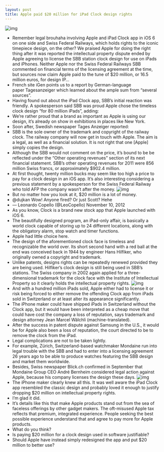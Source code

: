 ```yaml
---
layout: post
title: Apple paid $20 million for iPad Clock design rights
---
```

![img](http://media.idownloadblog.com/wp-content/uploads/2012/09/clock-copiers-e1348165431748.jpg)
* Remember legal brouhaha involving Apple and iPad Clock app in iOS 6 on one side and Swiss Federal Railways, which holds rights to the iconic timepiece design, on the other? We praised Apple for doing the right thing after it was reported the intellectual property dispute ended by Apple agreeing to license the SBB station clock design for use on iPads and iPhones. Neither Apple nor the Swiss Federal Railways SBB commented on financial terms of the licensing agreement at the time, but sources now claim Apple paid to the tune of $20 million, or 16.5 million euros, for design IP…
* French site iGen points us to a report by German-language paper Tagesanzeiger which learned about the ample sum from “several sources”.
* Having found out about the iPad Clock app, SBB’s initial reaction was friendly. A spokesperson said SBB was proud Apple chose the timeless clock design “for 80 million iPads”, adding:
* We’re rather proud that a brand as important as Apple is using our design, it’s already on show in exhibitions in places like New York.
* Soon after, Swedish newspaper Tages Anzeiger reported:
* SBB is the sole owner of the trademark and copyright of the railway clock. The railway company will now get in touch with Apple. The aim is a legal, as well as a financial solution. It is not right that one [Apple] simply copies the design.
* Although the SBB would not comment on the price, it’s bound to be be reflected under the “Other operating revenues” section of its next financial statement. SBB’s other operating revenues for 2011 were 856 million Swiss francs, or approximately $902.4 million.
* At first thought, twenty million bucks may seem like too high a price to pay for a clock design in an iOS app. It’s also interesting considering a previous statement by a spokesperson for the Swiss Federal Railway who told AFP the company wasn’t after the money.
![img](http://media.idownloadblog.com/wp-content/uploads/2012/09/iPad-clock-001.jpg)
* But no matter how you look at it, $20 million is a lot of money.
* @dujkan Wow! Anyone fired? Or just Scott? Hehe
* — Leonardo Copello (@LeoCopello) November 10, 2012
* As you know, Clock is a brand new stock app that Apple launched with iOS 6.
* The beautifully designed program, an iPad-only affair, is basically a world clock capable of storing up to 24 different locations, along with the obligatory alarm, stop watch and timer functions.
* Apple had little choice here.
* The design of the aforementioned clock face is timeless and recognizable the world over. Its short second hand with a red ball at the end was conceived back in 1944 by engineer Hans Hilfiker, who originally owned a copyright and trademark.
* Unlike patents, designs rights can be repeatedly renewed provided they are being used. Hilfiker’s clock design is still being used in SBB’s stations. The Swiss company in 2002 again applied for a three-dimensional trademark for the clock face with the Institute of Intellectual Property so it clearly holds the intellectual property rights.
![img](http://media.idownloadblog.com/wp-content/uploads/2012/06/Clock-App-iPad-iOS-6-02.jpeg)
* And with a hundred million iPads sold, Apple either had to license it or risk being forced to either remove the offending Clock app from iPads sold in Switzerland or at least alter its appearance significantly.
* The iPhone maker could have shipped iPads in Switzerland without the Clock app, but it would have been interpreted as a cheap move that could have cost the company a loss of reputation, says trademark and design attorney Jean Marcel Wälchli (machine-translated).
* After the success in patent dispute against Samsung in the U.S., it would be for Apple also been a loss of reputation, the court directed to be to remove the clock from the iPad.
* Legal complications are not to be taken lightly.
* For example, Zürich, Switzerland-based watchmaker Mondaine run into legal trouble with the SBB and had to enter into a licensing agreement 26 years ago to be able to produce watches featuring the SBB design and market them worldwide.
* Besides, Swiss newspaper Blick.ch confirmed in September that Mondaine Group CEO André Bernheim considered legal action against Apple, because his company licenses the design these days.
![img](http://media.idownloadblog.com/wp-content/uploads/2012/11/Mondaine-watch.jpg)
* The iPhone maker clearly knew all this. It was well aware the iPad Clock app resembled the classic design and probably loved it enough to justify dropping $20 million on intellectual property rights.
* I’m glad it did.
* It’s details like this that make Apple products stand out from the sea of faceless offerings by other gadget makers. The oft-misused Apple tax reflects that premium, integrated experience. People seeking the best possible experience understand that and agree to pay more for Apple products.
* What do you think?
* Is paying $20 million for a clock design used in software justifiable?
* Should Apple have instead simply redesigned the app and put $20 million to better use?

